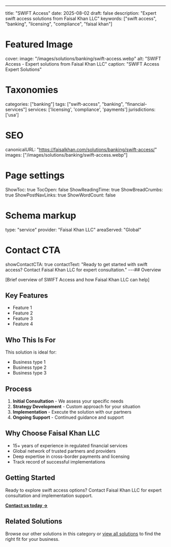 ---
title: "SWIFT Access"
date: 2025-08-02
draft: false
description: "Expert swift access solutions from Faisal Khan LLC"
keywords: ["swift access", "banking", "licensing", "compliance", "faisal khan"]

# Featured Image
cover:
    image: "/images/solutions/banking/swift-access.webp"
    alt: "SWIFT Access - Expert solutions from Faisal Khan LLC"
    caption: "SWIFT Access Expert Solutions"

# Taxonomies
categories: ["banking"]
tags: ["swift-access", "banking", "financial-services"]
services: ['licensing', 'compliance', 'payments']
jurisdictions: ['usa']

# SEO
canonicalURL: "https://faisalkhan.com/solutions/banking/swift-access/"
images: ["/images/solutions/banking/swift-access.webp"]

# Page settings
ShowToc: true
TocOpen: false
ShowReadingTime: true
ShowBreadCrumbs: true
ShowPostNavLinks: true
ShowWordCount: false

# Schema markup
type: "service"
provider: "Faisal Khan LLC"
areaServed: "Global"

# Contact CTA
showContactCTA: true
contactText: "Ready to get started with swift access? Contact Faisal Khan LLC for expert consultation."
---## Overview

[Brief overview of SWIFT Access and how Faisal Khan LLC can help]

## Key Features

- Feature 1
- Feature 2  
- Feature 3
- Feature 4

## Who This Is For

This solution is ideal for:

- Business type 1
- Business type 2
- Business type 3

## Process

1. **Initial Consultation** - We assess your specific needs
2. **Strategy Development** - Custom approach for your situation  
3. **Implementation** - Execute the solution with our partners
4. **Ongoing Support** - Continued guidance and support

## Why Choose Faisal Khan LLC

- 15+ years of experience in regulated financial services
- Global network of trusted partners and providers
- Deep expertise in cross-border payments and licensing
- Track record of successful implementations

## Getting Started

Ready to explore swift access options? Contact Faisal Khan LLC for expert consultation and implementation support.

**[Contact us today →](mailto:contact@faisalkhan.com)**

## Related Solutions

Browse our other solutions in this category or [view all solutions](/solutions/) to find the right fit for your business.

